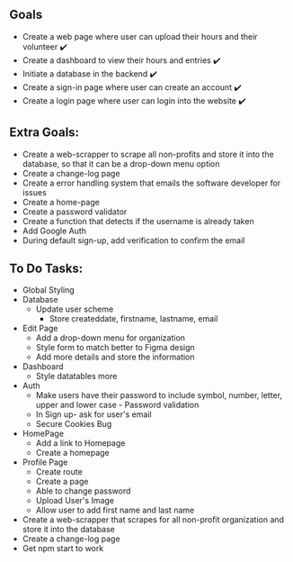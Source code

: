 ## Goals
* Create a web page where user can upload their hours and their volunteer ✔️
* Create a dashboard to view their hours and entries ✔️
* Initiate a database in the backend ✔️
* Create a sign-in page where user can create an account ✔️
* Create a login page where user can login into the website ✔️

## Extra Goals:
* Create a web-scrapper to scrape all non-profits and store it into the database, so that it can be a drop-down menu option
* Create a change-log page
* Create a error handling system that emails the software developer for issues
* Create a home-page
* Create a password validator
* Create a function that detects if the username is already taken
* Add Google Auth
* During default sign-up, add verification to confirm the email

## To Do Tasks:
* Global Styling
* Database
  * Update user scheme
    * Store createddate, firstname, lastname, email
* Edit Page
  * Add a drop-down menu for organization
  * Style form to match better to Figma design
  * Add more details and store the information
* Dashboard
  * Style datatables more
* Auth
  * Make users have their password to include symbol, number, letter, upper and lower case - Password validation
  * In Sign up- ask for user's email
  * Secure Cookies Bug
* HomePage
  * Add a link to Homepage
  * Create a homepage
* Profile Page
  * Create route
  * Create a page
  * Able to change password
  * Upload User's Image
  * Allow user to add first name and last name
* Create a web-scrapper that scrapes for all non-profit organization and store it into the database
* Create a change-log page
* Get npm start to work